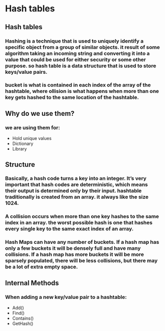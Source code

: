 # Hash tables
## Hash tables
### Hashing is a technique that is used to uniquely identify a specific object from a group of similar objects. it result of some algorithm taking an incoming string and converting it into a value that could be used for either security or some other purpose. so hash table is a data structure that is used to store keys/value pairs.
### bucket is what is contained in each index of the array of the hashtable, where ollision is what happens when more than one key gets hashed to the same location of the hashtable.
## Why do we use them?
### we are using them for:
- Hold unique values
- Dictionary
- Library
## Structure
### Basically, a hash code turns a key into an integer. It’s very important that hash codes are deterministic, which means their output is determined only by their input. hashtable traditionally is created from an array. it always like the size 1024. 
### A collision occurs when more than one key hashes to the same index in an array. the worst possible hash is one that hashes every single key to the same exact index of an array.
### Hash Maps can have any number of buckets. If a hash map has only a few buckets it will be densely full and have many collisions. If a hash map has more buckets it will be more sparsely populated, there will be less collisions, but there may be a lot of extra empty space.
## Internal Methods
### When adding a new key/value pair to a hashtable:
- Add()
- Find()
- Contains()
- GetHash()
